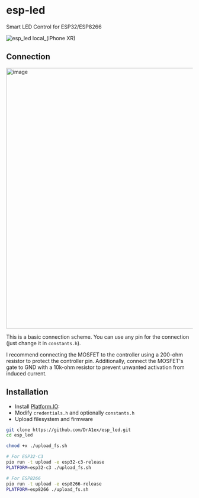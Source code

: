 # esp-led
Smart LED Control for ESP32/ESP8266

![esp_led local_(iPhone XR)](https://github.com/user-attachments/assets/ed7e8e77-52eb-44dc-898a-b081195702f2)

## Connection

<img width="704" alt="image" src="https://github.com/user-attachments/assets/6d57e383-b652-46b2-81fa-6e31082bcb49">

This is a basic connection scheme. You can use any pin for the connection (just change it in `constants.h`).

I recommend connecting the MOSFET to the controller using a 200-ohm resistor to protect the controller pin. Additionally, connect the MOSFET's gate to GND with a 10k-ohm resistor to prevent unwanted activation from induced current.

## Installation

- Install [Platform.IO](https://platformio.org/install):
- Modify `credentials.h` and optionally `constants.h`
- Upload filesystem and firmware

```bash
git clone https://github.com/DrA1ex/esp_led.git
cd esp_led

chmod +x ./upload_fs.sh

# For ESP32-C3
pio run -t upload -e esp32-c3-release
PLATFORM=esp32-c3 ./upload_fs.sh

# For ESP8266
pio run -t upload -e esp8266-release
PLATFORM=esp8266 ./upload_fs.sh
```
